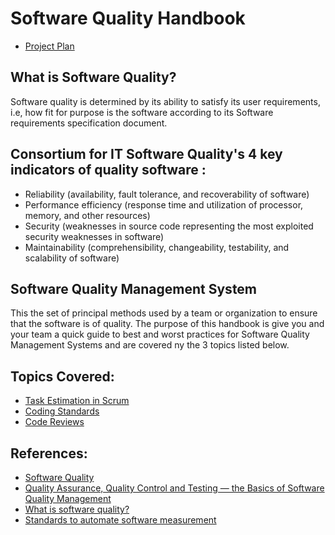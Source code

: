 # Software Quality  Handbook

- [Project Plan](ProjectPlan/projectplan.md)


## What is Software Quality?
Software quality is determined by its ability to satisfy its user requirements,  
i.e, how fit for purpose is the software according to its Software requirements specification document.

## Consortium for IT Software Quality's 4 key indicators of quality software : 
- Reliability (availability, fault tolerance, and recoverability of software)
- Performance efficiency (response time and utilization of processor, memory, and other resources)
- Security (weaknesses in source code representing the most exploited security weaknesses in software)
- Maintainability (comprehensibility, changeability, testability, and scalability of software)

## Software Quality Management System
This the set of principal methods used by a team or organization to ensure that the software is of quality.
The purpose of this handbook is give you and your team a quick guide to best and worst practices for Software Quality Management Systems and are covered ny the 3 topics listed below.

## Topics Covered:
- [Task Estimation in Scrum](TaskEstimation/TaskEstimation.md)
- [Coding Standards](coding-standards-content.md)
- [Code Reviews](code-review-content.md)


## References:
- [Software Quality](https://www.javatpoint.com/software-engineering-software-quality)
- [Quality Assurance, Quality Control and Testing — the Basics of Software Quality Management](https://www.altexsoft.com/whitepapers/quality-assurance-quality-control-and-testing-the-basics-of-software-quality-management/)
- [What is software quality?](https://www.testbytes.net/blog/what-is-software-quality/)
- [Standards to automate software measurement](https://www.it-cisq.org/standards/)

